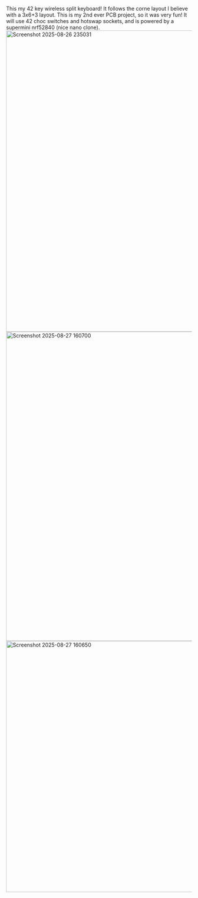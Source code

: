 This my 42 key wireless split keyboard! It follows the corne layout I believe with a 3x6+3 layout. This is my 2nd ever PCB project, so it was very fun! It will use 42 choc switches and hotswap sockets, and is powered by a supermini nrf52840 (nice nano clone).
<img width="1732" height="814" alt="Screenshot 2025-08-26 235031" src="https://github.com/user-attachments/assets/ef8a3eea-bddf-495d-9658-84fa35c47ed0" />
<img width="1362" height="836" alt="Screenshot 2025-08-27 160700" src="https://github.com/user-attachments/assets/dd230392-bb30-403c-aad4-86172b8a6e09" />
<img width="1087" height="679" alt="Screenshot 2025-08-27 160650" src="https://github.com/user-attachments/assets/88038bc7-d65e-48a7-be34-59ec723239ed" />
